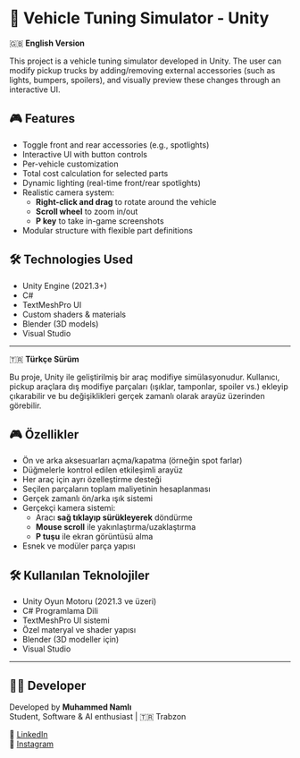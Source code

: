 # 🚗 Vehicle Tuning Simulator - Unity

🇬🇧 **English Version**

This project is a vehicle tuning simulator developed in Unity. The user can modify pickup trucks by adding/removing external accessories (such as lights, bumpers, spoilers), and visually preview these changes through an interactive UI.

## 🎮 Features
- Toggle front and rear accessories (e.g., spotlights)
- Interactive UI with button controls
- Per-vehicle customization
- Total cost calculation for selected parts
- Dynamic lighting (real-time front/rear spotlights)
- Realistic camera system:
  - **Right-click and drag** to rotate around the vehicle  
  - **Scroll wheel** to zoom in/out  
  - **P key** to take in-game screenshots
- Modular structure with flexible part definitions

## 🛠️ Technologies Used
- Unity Engine (2021.3+)
- C#
- TextMeshPro UI
- Custom shaders & materials
- Blender (3D models)
- Visual Studio

---

🇹🇷 **Türkçe Sürüm**

Bu proje, Unity ile geliştirilmiş bir araç modifiye simülasyonudur. Kullanıcı, pickup araçlara dış modifiye parçaları (ışıklar, tamponlar, spoiler vs.) ekleyip çıkarabilir ve bu değişiklikleri gerçek zamanlı olarak arayüz üzerinden görebilir.

## 🎮 Özellikler
- Ön ve arka aksesuarları açma/kapatma (örneğin spot farlar)
- Düğmelerle kontrol edilen etkileşimli arayüz
- Her araç için ayrı özelleştirme desteği
- Seçilen parçaların toplam maliyetinin hesaplanması
- Gerçek zamanlı ön/arka ışık sistemi
- Gerçekçi kamera sistemi:
  - Aracı **sağ tıklayıp sürükleyerek** döndürme  
  - **Mouse scroll** ile yakınlaştırma/uzaklaştırma  
  - **P tuşu** ile ekran görüntüsü alma
- Esnek ve modüler parça yapısı

## 🛠️ Kullanılan Teknolojiler
- Unity Oyun Motoru (2021.3 ve üzeri)
- C# Programlama Dili
- TextMeshPro UI sistemi
- Özel materyal ve shader yapısı
- Blender (3D modeller için)
- Visual Studio

---

## 👨‍💻 Developer
Developed by **Muhammed Namlı**  
Student, Software & AI enthusiast | 🇹🇷 Trabzon

🔗 [LinkedIn](https://www.linkedin.com/in/muhammednamli/)  
📸 [Instagram](https://www.instagram.com/muhammed.nml_/)
